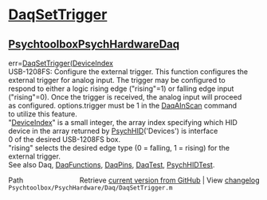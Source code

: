 # [DaqSetTrigger](DaqSetTrigger)
## [Psychtoolbox](Psychtoolbox)[PsychHardware](PsychHardware)[Daq](Daq)

err=[DaqSetTrigger](DaqSetTrigger)[(DeviceIndex]((DeviceIndex),rising)  
USB-1208FS: Configure the external trigger. This function configures the  
external trigger for analog input. The trigger may be configured to  
respond to either a logic rising edge ("rising"=1) or falling edge input  
("rising"=0). Once the trigger is received, the analog input will proceed  
as configured. options.trigger must be 1 in the [DaqAInScan](DaqAInScan) command  
to utilize this feature.   
"[DeviceIndex](DeviceIndex)" is a small integer, the array index specifying which HID  
        device in the array returned by [PsychHID](PsychHID)('Devices') is interface  
        0 of the desired USB-1208FS box.  
"rising" selects the desired edge type (0 = falling, 1 = rising) for the   
        external trigger.  
See also Daq, [DaqFunctions](DaqFunctions), [DaqPins](DaqPins), [DaqTest](DaqTest), [PsychHIDTest](PsychHIDTest).  




<div class="code_header" style="text-align:right;">
  <span style="float:left;">Path&nbsp;&nbsp;</span> <span class="counter">Retrieve <a href=
  "https://raw.github.com/Psychtoolbox-3/Psychtoolbox-3/beta/Psychtoolbox/PsychHardware/Daq/DaqSetTrigger.m">current version from GitHub</a> | View <a href=
  "https://github.com/Psychtoolbox-3/Psychtoolbox-3/commits/beta/Psychtoolbox/PsychHardware/Daq/DaqSetTrigger.m">changelog</a></span>
</div>
<div class="code">
  <code>Psychtoolbox/PsychHardware/Daq/DaqSetTrigger.m</code>
</div>

